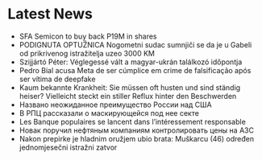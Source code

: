# Latest News
-  SFA Semicon to buy back P19M in shares
-  PODIGNUTA OPTUŽNICA Nogometni sudac sumnjiči se da je u Gabeli od prikrivenog istražitelja uzeo 3000 KM
-  Szijjártó Péter: Véglegessé vált a magyar-ukrán találkozó időpontja
-  Pedro Bial acusa Meta de ser cúmplice em crime de falsificação após ser vítima de deepfake
-  Kaum bekannte Krankheit: Sie müssen oft husten und sind ständig heiser? Vielleicht steckt ein stiller Reflux hinter den Beschwerden
-  Названо неожиданное преимущество России над США
-  В РПЦ рассказали о маскирующейся под нее секте
-  Les Banque populaires se lancent dans l’intéressement responsable
-  Новак поручил нефтяным компаниям контролировать цены на АЗС
-  Nakon prepirke je hladnim oružjem ubio brata: Muškarcu (46) određen jednomjesečni istražni zatvor
